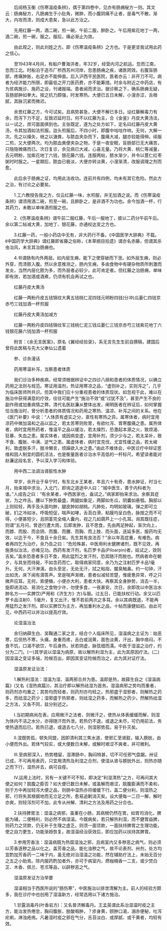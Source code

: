 <!-- { "loadSidebar": true } -->
　　后阅杨玉衡《伤寒温疫条辨》，偶于第四卷中，见亦有肠痈秘方一则。其文云：肠痈秘方，凡肠痈生于小肚角，微肿，而小腹阴痛不止者，是毒气不散，渐大，内攻而溃，则成大患矣，急以此方治之。

　　先用红藤一两，酒二碗，煎一碗，午前二服，醉卧之。午后用紫花地丁一两，酒二碗，煎一碗，服之。服后，痛必渐止为效。

　　由此观之，则此刘姓之方。即《伤寒温疫条辨》之方也。于是更坚我试用此药之信心。

　　至1943年4月间，有船户曹海洪者，年32岁，经营内河之航运。忽而江南，忽而江北。时船泊于造币厂桥西苏州河岸，忽患肠痈之疾，诸医罔效。右腹盲肠部，疼痛肿胀，右足亦不能伸直。后入沪西平民医院，医者亦云：非开刀不可。病者为经济能力所限，即最低之开刀医药费，亦不能筹措。时余与附近之中药店，有为贫病施诊、施药之设，刊诸报端。患者闻而求治。据诊察之下，确系肠痈无疑，盲肠部肿如拳大。按之抗力颇强，时发寒热。大便已五日未解，小溲赤涩，舌根腻，其脉沉紧而微迟。

　　余思红藤之方，今可试矣。且病势甚急，大便不解已多日。设红藤解毒力有余，而泻下力不足，反致迟延时日。何不以红藤为主，合《金鉴》丹皮大黄汤法，以一试之，庶可面面俱到也。主张既定，遂为之处方如下，定名曰红藤丹皮大黄汤，令其加酒如法煎服。迨头煎服后，不四小时，即腹中咕咕作响，无何，大解一次。先之以燥矢，继之以溏粪，与脓血夹杂而下，腹痛大减，腿亦较能得伸。续服二煎，又大便两次。均为脓血粪便夹杂之物，于是一夜安眠，盲肠部已无大痛苦，只隐隐微痛而已。次日复诊，余见病已大减，心喜无量。乃将大黄、桃仁等减量，去元明粉，加紫花地丁六钱，银花藤六钱。连服两帖，脓水渐少，并令以薏仁红枣粥时时服之。一星期后，脓血已极淡，大便亦转淡黄，小溲渐清，改服调理之剂而愈。

　　此后余于肠痈之证，均用此法收功。连前共有四例，均未有其它危险。然此方之治，有讨论之必要矣。

　　1.工六教授告我之方，仅云红藤一味，水煎服，并无加酒之说。而《伤寒温疫条辨》谓须用酒二碗，煎至一碗，且醉卧之，是非酒不为功也。余今加酒一杯，行其药力，未敢以单味酒煎服之也。

　　2.《伤寒温疫条辨》谓午前二服红藤，午后一服地丁，彼以二药分午前午后。余以第二帖减大黄，加地丁、银花藤，亦通权达变之方也。

　　3.红藤一药，一般小药店中无有，非大药行不备。《中国医学大辞典》不载。《中国药学大辞典》谓红藤即省藤之俗称，《本草纲目拾遗》谓亦名赤藤，但谓其杀虫治风，未言其治肠痈也。

　　4.书谓肠有内外两层。如内层生痈，能下之使穿破而下泄。如外层生痈，则必外穿，而溃脓入腹。然以余意推测之，肠内生痈，多由食物中有硬杂物质所刺激而发炎，当然内层化脓为多，而外层者必较少，此可肯定者。但红藤之治肠痈，单味即有效，若加酒或酒煮，仍须有机会再试之也。

　　红藤丹皮大黄汤

　　红藤一两粉丹皮五钱锦纹大黄五钱桃仁泥四钱元明粉四钱(分冲)瓜蒌仁四钱京赤芍三钱加酒一杯煎服

　　红藤丹皮大黄汤加减方

　　红藤一两粉丹皮四钱锦纹军三钱桃仁泥三钱瓜蒌仁三钱京赤芍三钱紫花地丁六钱银花藤六钱加酒一杯煎服

　　附言：《余无言医案》，原名《翼经经验录》，系无言先生生前自撰稿，建国后曾将此医稿与先大父奉仙公遗着

　　参、诊余漫话

　　药用寒温补泻，当察患者体质

　　我们诊治多种疾病，经常须根据辨证中之四诊八纲和患者的体质情况，以确立药用之法则与规范。寒证用温剂，热证用寒凉之品，“虚则补之，实则泻之”，几乎为临床医师所共识。但其中我们应十分重视患者的体质现状。如忽视于此，难以在施治中获得满意的疗效，往往可能产生“施治不效”或“过犹不及”，甚至产生不良的副作用或加重病情之弊。清代名医赵濂从整体出发，阐明医者在辨证后，如何掌握恰当施治时，曾分析患者的体质情况和药用之寒热、温凉、补泻之间的关系。他在《医门补要》中说：“人体质有虚实之分，禀性有寒热之异。属寒体者，病时宜用凉药中微加温和之品以监之，若太苦寒则败胃，有欲吐泻、胃寒腹痛之患。属热体者，病时宜用热药者，惟温平之品以缓治，若太燥烈，恐激起本源之火，致烦渴、狂暴、失血之患。属实体者，或因病变虚，宜用补剂，须少少与之，若太呆补，致不食、腹胀、中满、逆气之患。属虚体者，病时宜克伐，尤宜性缓之品，若太峻利，致虚脱多汗，肢冷懒言，烦躁欲入水之患。”由此不难体会，中医诊疗中辩证思维和因人制宜的圆机活法，也是衡量医者诊治水平高低的一杆标尺。希望读者能对赵濂这段名言，予以深入学习和体验。

　　用中西二法调治肾脏性水肿

　　早岁，余开业于阜宁时，有东北乡王某者，年且六十有奇，患水肿证，时当七月，抬来城中求治，入北门，即询之道途中人曰：“城中医生，善于内科者为谁。”人成告之曰：“有余某者，中西医家也，盍试之。”病家即抬来求治。余察其症状，为之咋舌。腰以下肿势最盛，两腿如象足，两脚如冬瓜，阴囊如悬瓠。胸部以上则较轻，两手及头面均肿，腿皮肿如胡桃。凡肿处，均明如玻璃，弹之即可立破，扪之冷如冰，呼吸短促，喘声如哮，舌苔白滑，粘膜均呈白色，脉按之而不可得，小便甚短少，且阴茎完全缩人囊内，视之几如葫芦上一小孔耳。询其既往症，则谓“五月问，曾途行遭大雨，后即发肿，且不思食，先由两足肿起，渐次向上，而膝、而股、而会阴、而腹、而腰、而胸、而上肢、而头面，迭延多医，服药均无效，以迄于今，不食且十余日矣。先生其有良法否？”余以年高症重，有难色。病者再四乞为治疗。余乃告之曰：“危险殊甚，中医用利水健脾诸剂，既不见效，再施类似治法，亦难见功。西药有发汗剂，名匹罗卡品(Piloarpin)者，姑试之，效则吉矣。”盖余恐患者多日不食，用此猛烈之发汗剂，恐其随汗而脱也。然病者命在朝夕，与其坐而待毙，不如含药而亡。取得病家同意，余乃为之注射匹罗卡品1毫升。无何，大汗淋漓，由头至足，无处无汗，拭之粘指，腥臭触鼻。约一句钟，汗出如洗，床下闻有滴答声。至是喘声渐微，患者似减轻苦楚，惟疲惫异常，呼之只微声应耳。无何，索便桶，小便亦大利，患者大快。再察其全身肿势，消去一半，旋即进流动、易消化之食物少许，勿使多食，一夜甚安。次日，余即改以中医治水肿名方——实脾饮(严用和《济生方》方)与服。过五日，已能扶杖行动。余又以匹罗卡品注射0．5毫升，复又出汗，惟不若前两次之多耳。余以其病既退，不能再用猛烈之发汗剂。即以实脾饮为主方，再加重利水之品，十帖而康健如初。由此可见，中西药可以并治以提高疗效。

　　论湿温治法

　　余归纳薛生白、吴鞠通二家之言，结合个人临床所见，湿温病之主证为：始恶寒，后但热不寒，头痛，身重而疼，舌白或润黄，面色淡黄，汗出，胸中痞闷，不食不饥，口渴不欲饮，午后身热，状若阴虚，脉弦细而濡。中医于湿温之治疗，约分为二门。(一)其学说以湿温为病原，故以解热利湿为主，此为其原因疗法。(二)因湿温之变证多端，险候百出，即因其变证险候而治之，此为其对证疗法。

　　湿温原发证治法：

　　1.解热利湿法：湿温为湿、温两邪合并为患。温即是热，故薛生自之《湿温病篇》(又名《湿热病篇》)，其治疗即以解热祛湿为首务。湿温病邪之势均而重者，则药剂亦均重之；其势均而轻者，则药剂亦均轻之。热邪盛于湿邪者，则解热之药多，而祛湿之药少；湿邪盛于热邪者，则祛湿之药多，而解热之药少。然解热祛湿之方法，又各不同，兹分别述之。

　　I.当初期病尚在表，应用微汗之法者，则微汗之，使热从体表缓缓而解，则湿为体内不洁之水分，亦得随汗而外泄。若热仍不退，或退之未尽，可仍用前法，务使热退而后已。若热已退，或退去七八分，则湿邪势孤，易于扑灭矣。

　　II.湿既势孤，顿失同盟，因即清利其三焦水道，使邪汇至肾脏，输入膀胱，由小便而外出。若体气较实，或大便数日未解，或解时艰涩不爽者，并可微利。

　　III.至病邪深入，热势稽留，湿滞肠中，胸闷特甚，切不可任邪气盘踞。卅证已成，不可再用表药，只宜用清热及利湿之合剂，使湿从肾与膀胱外出，则热亦随之而下行，湿热并去，病可自痊。

　　IV.运用上法时，另有一关键不可不知，即决定“利湿清热”之方，可再问其大便之如何？脘腹之膨否？如大便已数日未解，或虽解而艰涩，脘腹膨满而不柔和，则于方中再加轻泻大便之品，则肠中湿热亦将缓缓下行。盖二便分利，则湿热之邪，行将失其根据地而无立足之所，愈易追剿消灭矣。设大便每一二日一解，解时亦爽，则轻泻剂可不加，此专从卅解、清利之方法及用药之分合也。

　　2.扶持脾胃法：湿温之病邪，虽重在小肠，其病根仍然在胃。如胃司消化，脾能为辅，二便畅利，则必然不病湿温。今既病矣，若只解热利湿，而不健胃益脾，则药力之贷款，仍无补于生理之虚乏。则须一面贷款，一面扶持脾胃之生理功能，使之自力更生，功能渐趋恢复。故湿温经治获效后，即应加药以扶持其脾胃。

　　3.参用芳香法：湿温病既为热腐湿浊之邪，且病室内又多秽恶之病气，则必须以芳香逐秽之品以化之。盖芳香之品，能化浊秽之气，故不论表剂、卅剂，处方均宜酌加芳香药一二味于内，虽无绝对治湿温之功能，然在辅助疗法上，未始无百分之五之小助焉。除内服药酌加者外，亦可于病室内，燃枷楠香一二支，或少焚白芷、木香、佩兰、苍朮等品，以辟秽恶之气。

　　湿温原发证方治举要

　　湿温相当于西医所说的“肠伤寒”，中医施治以排泄清解为主。前人的经验方颇多，我在诊疗中也创用了湿温新方，经常选用以下诸方施治。

　　1.甘露消毒丹(叶香岩方)：又名普济解毒丹。王孟英谓此系治湿温时疫之主方，能治发热倦怠，胸闷腹胀，肢酸咽肿，？疹身黄，颐肿口渴，溺赤便秘，吐泻疟痢，淋浊疮疡。凡暑湿时疫之邪在气分，舌苔淡白、或厚腻、或干黄者，均较有效。

